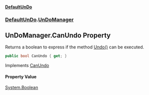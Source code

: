 #### [DefaultUnDo](../../index.md 'index')
### [DefaultUnDo](../../index.md#DefaultUnDo 'DefaultUnDo').[UnDoManager](index.md 'DefaultUnDo\.UnDoManager')

## UnDoManager\.CanUndo Property

Returns a boolean to express if the method [Undo\(\)](Undo().md 'DefaultUnDo\.UnDoManager\.Undo\(\)') can be executed\.

```csharp
public bool CanUndo { get; }
```

Implements [CanUndo](../IUnDoManager/CanUndo.md 'DefaultUnDo\.IUnDoManager\.CanUndo')

#### Property Value
[System\.Boolean](https://docs.microsoft.com/en-us/dotnet/api/System.Boolean 'System\.Boolean')